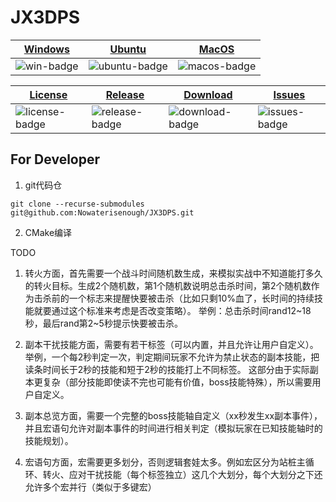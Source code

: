 # JX3DPS

| [Windows][win-link]| [Ubuntu][ubuntu-link]|[MacOS][macos-link]|
|---------------|---------------|-----------------|
| ![win-badge]  | ![ubuntu-badge]      | ![macos-badge] |


|[License][license-link]| [Release][release-link]|[Download][download-link]|[Issues][issues-link]|
|-----------------|-----------------|-----------------|-----------------|
|![license-badge] |![release-badge] | ![download-badge]|![issues-badge]|

[win-link]: https://github.com/Nowaterisenough/JX3DPS/actions?query=workflow%3AWindows "WindowsAction"
[win-badge]: https://github.com/Nowaterisenough/JX3DPS/workflows/Windows/badge.svg  "Windows"

[ubuntu-link]: https://github.com/Nowaterisenough/JX3DPS/actions?query=workflow%3AUbuntu "UbuntuAction"
[ubuntu-badge]: https://github.com/Nowaterisenough/JX3DPS/workflows/Ubuntu/badge.svg "Ubuntu"

[macos-link]: https://github.com/Nowaterisenough/JX3DPS/actions?query=workflow%3AMacOS "MacOSAction"
[macos-badge]: https://github.com/Nowaterisenough/JX3DPS/workflows/MacOS/badge.svg "MacOS"

[release-link]: https://github.com/Nowaterisenough/JX3DPS/releases "Release status"
[release-badge]: https://img.shields.io/github/release/Nowaterisenough/JX3DPS.svg?style=flat-square "Release status"

[download-link]: https://github.com/Nowaterisenough/JX3DPS/releases/latest "Download status"
[download-badge]: https://img.shields.io/github/downloads/Nowaterisenough/JX3DPS/total.svg?style=flat-square "Download status"

[license-link]: https://github.com/Nowaterisenough/JX3DPS/blob/master/LICENSE "LICENSE"
[license-badge]: https://img.shields.io/badge/license-MIT-blue.svg "MIT"

[issues-link]: https://github.com/Nowaterisenough/JX3DPS/issues "Issues"
[issues-badge]: https://img.shields.io/badge/github-issues-red.svg?maxAge=60 "Issues"


## For Developer
1. git代码仓
```git
git clone --recurse-submodules git@github.com:Nowaterisenough/JX3DPS.git
```
2. CMake编译

TODO
1. 转火方面，首先需要一个战斗时间随机数生成，来模拟实战中不知道能打多久的转火目标。生成2个随机数，第1个随机数说明总击杀时间，第2个随机数作为击杀前的一个标志来提醒快要被击杀（比如只剩10%血了，长时间的持续技能就要通过这个标准来考虑是否改变策略）。
举例：总击杀时间rand12~18秒，最后rand第2~5秒提示快要被击杀。

2. 副本干扰技能方面，需要有若干标签（可以内置，并且允许让用户自定义）。举例，一个每2秒判定一次，判定期间玩家不允许为禁止状态的副本技能，把读条时间长于2秒的技能和短于2秒的技能打上不同标签。
这部分由于实际副本更复杂（部分技能即使读不完也可能有价值，boss技能特殊），所以需要用户自定义。

3. 副本总览方面，需要一个完整的boss技能轴自定义（xx秒发生xx副本事件），并且宏语句允许对副本事件的时间进行相关判定（模拟玩家在已知技能轴时的技能规划）。

4. 宏语句方面，宏需要更多划分，否则逻辑套娃太多。例如宏区分为站桩主循环、转火、应对干扰技能（每个标签独立）这几个大划分，每个大划分之下还允许多个宏并行（类似于多键宏）
